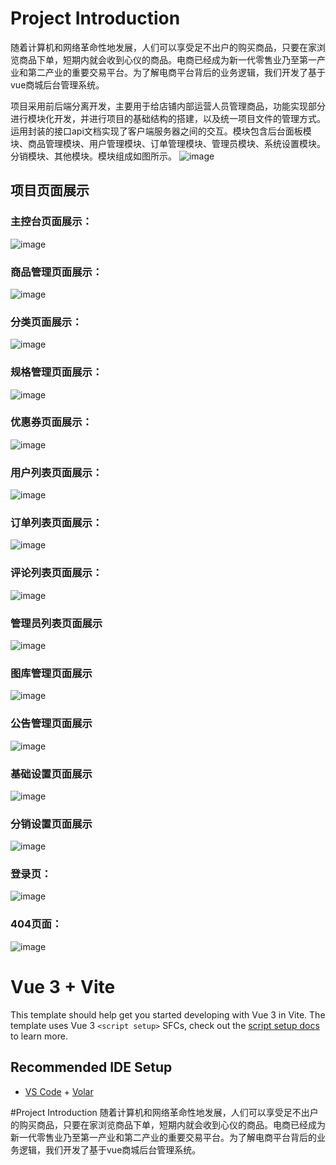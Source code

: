 # Project Introduction
随着计算机和网络革命性地发展，人们可以享受足不出户的购买商品，只要在家浏览商品下单，短期内就会收到心仪的商品。电商已经成为新一代零售业乃至第一产业和第二产业的重要交易平台。为了解电商平台背后的业务逻辑，我们开发了基于vue商城后台管理系统。

项目采用前后端分离开发，主要用于给店铺内部运营人员管理商品，功能实现部分进行模块化开发，并进行项目的基础结构的搭建，以及统一项目文件的管理方式。运用封装的接口api文档实现了客户端服务器之间的交互。模块包含后台面板模块、商品管理模块、用户管理模块、订单管理模块、管理员模块、系统设置模块。分销模块、其他模块。模块组成如图所示。
![image](https://user-images.githubusercontent.com/88102457/228514430-a99d5cd7-72f7-421a-ae6d-8b853f006bdf.png)

## 项目页面展示

### 主控台页面展示：
![image](https://user-images.githubusercontent.com/88102457/228515093-f5fb7b94-2fba-4eda-9853-9c223ad19785.png)
### 商品管理页面展示：
![image](https://user-images.githubusercontent.com/88102457/228515321-90e45e1a-07df-4f82-865f-5dfdc36c196d.png)
### 分类页面展示：
![image](https://user-images.githubusercontent.com/88102457/228515399-59f7d608-d20a-4fb1-a20f-14c929f12955.png)

### 规格管理页面展示：
![image](https://user-images.githubusercontent.com/88102457/228515471-237f69c2-e289-40bf-8009-c9e670440053.png)

### 优惠券页面展示：
![image](https://user-images.githubusercontent.com/88102457/228515540-e1abafc3-02a8-4ec1-bf6d-f7dded872110.png)

### 用户列表页面展示：
![image](https://user-images.githubusercontent.com/88102457/228515590-4909fddc-7a49-47b8-a15b-91f127cc3dd0.png)

### 订单列表页面展示：
![image](https://user-images.githubusercontent.com/88102457/228515656-e0ecea75-9951-4292-83a9-923f471da93e.png)

### 评论列表页面展示：
![image](https://user-images.githubusercontent.com/88102457/228515724-04ff26a0-af23-4df5-a9e1-18b2c6164b8c.png)

### 管理员列表页面展示
![image](https://user-images.githubusercontent.com/88102457/228516198-ada23cde-1222-48f8-916c-718f53811315.png)


### 图库管理页面展示
![image](https://user-images.githubusercontent.com/88102457/228516321-e2eeee41-22a7-4d16-864d-8608680f9606.png)

### 公告管理页面展示
![image](https://user-images.githubusercontent.com/88102457/228516425-82ed2474-a161-4ee6-b45b-864675ccc1f2.png)

### 基础设置页面展示
![image](https://user-images.githubusercontent.com/88102457/228516523-3659950e-4420-4029-ad1a-a69e03b7bf79.png)

### 分销设置页面展示
![image](https://user-images.githubusercontent.com/88102457/228516612-3c7d639b-f308-436c-9cf2-63ac8b40c349.png)
### 登录页：
![image](https://user-images.githubusercontent.com/88102457/228514758-0795b321-19a1-4e38-9eea-f0e00a71f7a3.png)
### 404页面：
![image](https://user-images.githubusercontent.com/88102457/228514882-b0b78c6a-a860-4196-ae3f-57ea36ddcd18.png)








# Vue 3 + Vite

This template should help get you started developing with Vue 3 in Vite. The template uses Vue 3 `<script setup>` SFCs, check out the [script setup docs](https://v3.vuejs.org/api/sfc-script-setup.html#sfc-script-setup) to learn more.

## Recommended IDE Setup

- [VS Code](https://code.visualstudio.com/) + [Volar](https://marketplace.visualstudio.com/items?itemName=Vue.volar)



#Project Introduction
随着计算机和网络革命性地发展，人们可以享受足不出户的购买商品，只要在家浏览商品下单，短期内就会收到心仪的商品。电商已经成为新一代零售业乃至第一产业和第二产业的重要交易平台。为了解电商平台背后的业务逻辑，我们开发了基于vue商城后台管理系统。










